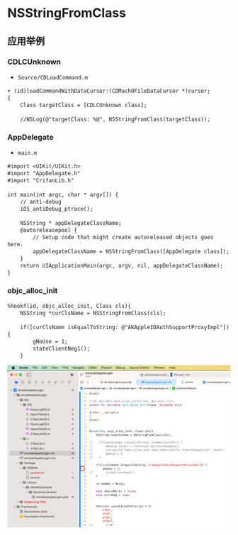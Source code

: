 # NSStringFromClass

## 应用举例

### CDLCUnknown

* `Source/CDLoadCommand.m`

```objc
+ (id)loadCommandWithDataCursor:(CDMachOFileDataCursor *)cursor;
{
    Class targetClass = [CDLCUnknown class];

    //NSLog(@"targetClass: %@", NSStringFromClass(targetClass));
```

### AppDelegate

* `main.m`

```objc
#import <UIKit/UIKit.h>
#import "AppDelegate.h"
#import "CrifanLib.h"

int main(int argc, char * argv[]) {
    // anti-debug
    iOS_antiDebug_ptrace();

    NSString * appDelegateClassName;
    @autoreleasepool {
        // Setup code that might create autoreleased objects goes here.
        appDelegateClassName = NSStringFromClass([AppDelegate class]);
    }
    return UIApplicationMain(argc, argv, nil, appDelegateClassName);
}
```

### objc_alloc_init

```objc
%hookf(id, objc_alloc_init, Class cls){
    NSString *curClsName = NSStringFromClass(cls);

    if([curClsName isEqualToString: @"AKAppleIDAuthSupportProxyImpl"]) {
        gNoUse = 1;
        stateClientNeg1();
    }
```

![nsstringfromclass_case_objc_alloc_init](../../assets/img/nsstringfromclass_case_objc_alloc_init.png)
